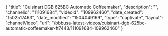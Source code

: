 {
    "title": "Cuisinart DGB 625BC Automatic Coffeemaker",
    "description": "",
    "channelid": "111091684",
    "videoid": "109962460",
    "date_created": "1502517463",
    "date_modified": "1504049169",
    "type": "captivate",
    "layout": "channelVideo",
    "url": "\/bbbusa-latest-videos\/cuisinart-dgb-625bc-automatic-coffeemaker-ft7443\/111091684-109962460"
}